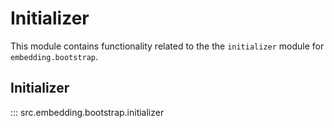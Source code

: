 # Initializer

This module contains functionality related to the the `initializer` module for `embedding.bootstrap`.

## Initializer

::: src.embedding.bootstrap.initializer
